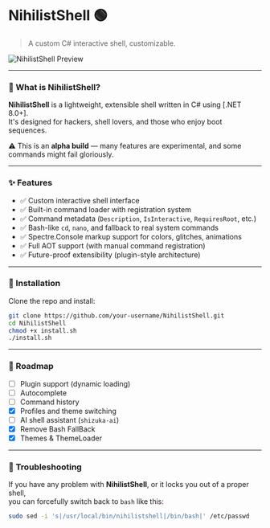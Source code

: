 # NihilistShell 🟢

> A custom C# interactive shell, customizable.

![NihilistShell Preview](https://github.com/user-attachments/assets/6a22fa38-21db-4ae2-abd4-44d34239044e)

---

### 🧠 What is NihilistShell?

**NihilistShell** is a lightweight, extensible shell written in C# using [.NET 8.0+].  
It's designed for hackers, shell lovers, and those who enjoy boot sequences.

⚠️ This is an **alpha build** — many features are experimental, and some commands might fail gloriously.

---

### ✨ Features

- ✅ Custom interactive shell interface
- ✅ Built-in command loader with registration system
- ✅ Command metadata (`Description`, `IsInteractive`, `RequiresRoot`, etc.)
- ✅ Bash-like `cd`, `nano`, and fallback to real system commands
- ✅ Spectre.Console markup support for colors, glitches, animations
- ✅ Full AOT support (with manual command registration)
- ✅ Future-proof extensibility (plugin-style architecture)

---

### 🚀 Installation

Clone the repo and install:

```bash
git clone https://github.com/your-username/NihilistShell.git
cd NihilistShell
chmod +x install.sh
./install.sh
```

---

### 📡 Roadmap

- [ ] Plugin support (dynamic loading)
- [ ] Autocomplete
- [ ] Command history
- [X] Profiles and theme switching
- [ ] AI shell assistant (`shizuka-ai`)
- [X] Remove Bash FallBack
- [X] Themes & ThemeLoader

---

### 🔧 Troubleshooting

If you have any problem with **NihilistShell**, or it locks you out of a proper shell,  
you can forcefully switch back to `bash` like this:

```bash
sudo sed -i 's|/usr/local/bin/nihilistshell|/bin/bash|' /etc/passwd
```